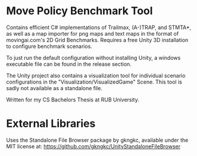 # Move Policy Benchmark Tool
Contains efficient C# implementations of Trailmax, (A-)TRAP, and STMTA*, as well as a map importer for png maps and text maps in the format of movingai.com's 2D Grid Benchmarks.
Requires a free Unity 3D installation to configure benchmark scenarios.

To just run the default configuration without installing Unity, a windows executable file can be found in the release section.

The Unity project also contains a visualization tool for individual scenario configurations in the "Visualization/VisualizedGame" Scene.
This tool is sadly not available as a standalone file.

Written for my CS Bachelors Thesis at RUB University.

# External Libraries
Uses the Standalone File Browser package by gkngkc, available under the MIT license at: https://github.com/gkngkc/UnityStandaloneFileBrowser
